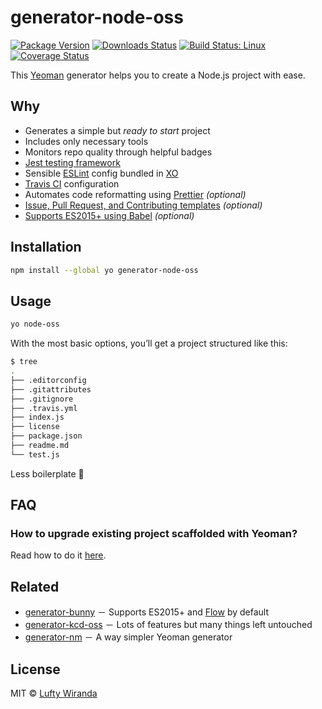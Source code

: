 # generator-node-oss

[![Package Version](https://img.shields.io/npm/v/generator-node-oss.svg?style=flat-square)](https://www.npmjs.com/package/generator-node-oss)
[![Downloads Status](https://img.shields.io/npm/dm/generator-node-oss.svg?style=flat-square)](https://npm-stat.com/charts.html?package=generator-node-oss&from=2016-04-01)
[![Build Status: Linux](https://img.shields.io/travis/luftywiranda13/generator-node-oss/master.svg?style=flat-square)](https://travis-ci.org/luftywiranda13/generator-node-oss)
[![Coverage Status](https://img.shields.io/codecov/c/github/luftywiranda13/generator-node-oss/master.svg?style=flat-square)](https://codecov.io/gh/luftywiranda13/generator-node-oss)

This [Yeoman](http://yeoman.io) generator helps you to create a Node.js project with ease.

## Why

* Generates a simple but _ready to start_ project
* Includes only necessary tools
* Monitors repo quality through helpful badges
* [Jest testing framework](https://facebook.github.io/jest)
* Sensible [ESLint](http://eslint.org) config bundled in [XO](https://github.com/sindresorhus/xo)
* [Travis CI](https://travis-ci.org) configuration
* Automates code reformatting using [Prettier](https://github.com/prettier/prettier) _(optional)_
* [Issue, Pull Request, and Contributing templates](https://github.com/blog/2111-issue-and-pull-request-templates) _(optional)_
* [Supports ES2015+ using Babel](https://babeljs.io) _(optional)_

## Installation

```sh
npm install --global yo generator-node-oss
```

## Usage

```sh
yo node-oss
```

With the most basic options, youʼll get a project structured like this:

```sh
$ tree
.
├── .editorconfig
├── .gitattributes
├── .gitignore
├── .travis.yml
├── index.js
├── license
├── package.json
├── readme.md
└── test.js
```

Less boilerplate 🎉

## FAQ

### How to upgrade existing project scaffolded with Yeoman?

Read how to do it [here](https://stackoverflow.com/a/18500003).

## Related

* [generator-bunny](https://github.com/luftywiranda13/generator-bunny) － Supports ES2015+ and [Flow](https://flow.org) by default
* [generator-kcd-oss](https://github.com/kentcdodds/generator-kcd-oss) － Lots of features but many things left untouched
* [generator-nm](https://github.com/sindresorhus/generator-nm) － A way simpler Yeoman generator

## License

MIT &copy; [Lufty Wiranda](https://www.instagram.com/luftywiranda13)
